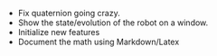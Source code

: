 - Fix quaternion going crazy.
- Show the state/evolution of the robot on a window.
- Initialize new features
- Document the math using Markdown/Latex
